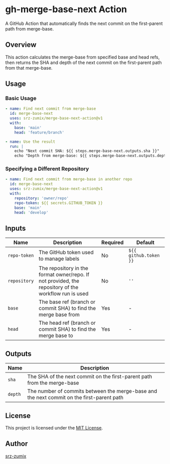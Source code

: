 # gh-merge-base-next Action

A GitHub Action that automatically finds the next commit on the first-parent path from merge-base.

## Overview

This action calculates the merge-base from specified base and head refs, then returns the SHA and depth of the next commit on the first-parent path from that merge-base.

## Usage

### Basic Usage

```yaml
- name: Find next commit from merge-base
  id: merge-base-next
  uses: srz-zumix/merge-base-next-action@v1
  with:
    base: 'main'
    head: 'feature/branch'

- name: Use the result
  run: |
    echo "Next commit SHA: ${{ steps.merge-base-next.outputs.sha }}"
    echo "Depth from merge-base: ${{ steps.merge-base-next.outputs.depth }}"
```

### Specifying a Different Repository

```yaml
- name: Find next commit from merge-base in another repo
  id: merge-base-next
  uses: srz-zumix/merge-base-next-action@v1
  with:
    repository: 'owner/repo'
    repo-token: ${{ secrets.GITHUB_TOKEN }}
    base: 'main'
    head: 'develop'
```

## Inputs

| Name | Description | Required | Default |
|------|-------------|----------|---------|
| `repo-token` | The GitHub token used to manage labels | No | `${{ github.token }}` |
| `repository` | The repository in the format owner/repo. If not provided, the repository of the workflow run is used | No | `''` |
| `base` | The base ref (branch or commit SHA) to find the merge base from | Yes | - |
| `head` | The head ref (branch or commit SHA) to find the merge base to | Yes | - |

## Outputs

| Name | Description |
|------|-------------|
| `sha` | The SHA of the next commit on the first-parent path from the merge-base |
| `depth` | The number of commits between the merge-base and the next commit on the first-parent path |

## License

This project is licensed under the [MIT License](LICENSE).

## Author

[srz-zumix](https://github.com/srz-zumix)

